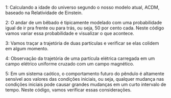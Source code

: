 1: Calculando a idade do universo segundo o nosso modelo atual, ACDM, baseado na Relatividade de Einstein.

2: O andar de um bêbado é tipicamente modelado com uma probabilidade igual de ir pra frente ou para trás, ou seja, 50 por cento cada. Neste código vamos variar essa probabilidade e visualizar o que acontece.

3: Vamos traçar a trajetória de duas partículas e verificar se elas colidem em algum momento.

4: Observação da trajetória de uma partícula elétrica carregada em um campo elétrico uniforme cruzado com um campo magnético.

5: Em um sistema caótico, o comportamento futuro do pêndulo é altamente sensível aos valores das condições iniciais, ou seja, qualquer mudança nas condições iniciais pode causar grandes mudanças em um curto intervalo de tempo. Neste código, vamos verificar essas considerações.
